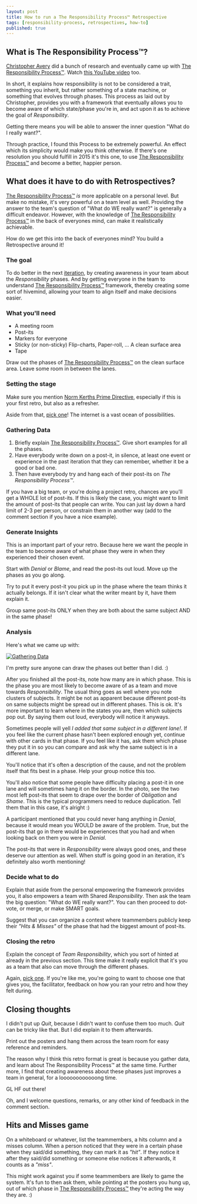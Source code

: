 ```yaml
---
layout: post
title: How to run a The Responsibility Process™ Retrospective
tags: [responsibility-process, retrospectives, how-to]
published: true
---
```


## What is The Responsibility Process™?

[Christopher Avery](http://twitter.com/ChristopherAver) did a bunch of research and eventually came up with [The Responsibility Process™](http://www.christopheravery.com/responsibility-process). Watch [this YouTube video](https://www.youtube.com/watch?v=-T3IZ2ISxag) too.

In short, it explains how responsibility is not to be considered a trait, something you inherit, but rather something of a state machine, or something that evolves through phases. This process as laid out by Christopher, provides you with a framework that eventually allows you to become aware of which state/phase you're in, and act upon it as to achieve the goal of *Responsibility*.

Getting there means you will be able to answer the inner question "What do I really want?".

Through practice, I found this Process to be extremely powerful. An effect which its simplicity would make you think otherwise.
If there's one resolution you should fulfill in 2015 it's this one, to use [The Responsibility Process™](http://www.christopheravery.com/responsibility-process) and become a better, happier person.

## What does it have to do with Retrospectives?

[The Responsibility Process™](http://www.christopheravery.com/responsibility-process) *is* more applicable on a personal level. But make no mistake, it's very powerful on a team level as well.
Providing the answer to the team's question of "What do WE really want?" is generally a difficult endeavor. However, with the knowledge of [The Responsibility Process™](http://www.christopheravery.com/responsibility-process) in the back of everyones mind, can make it realistically achievable.

How do we get this into the back of everyones mind? You build a Retrospective around it!

### The goal

To do better in the next [iteration](http://en.wikipedia.org/wiki/Iteration#Project_management), by creating awareness in your team about the *Responsibility* phases.
And by getting everyone in the team to understand [The Responsibility Process™](http://www.christopheravery.com/responsibility-process) framework, thereby creating some sort of hivemind, allowing your team to align itself and make decisions easier.

### What you'll need

* A meeting room
* Post-its
* Markers for everyone
* Sticky (or non-sticky) Flip-charts, Paper-roll, ... A clean surface area
* Tape

Draw out the phases of [The Responsibility Process™](http://www.christopheravery.com/responsibility-process) on the clean surface area.
Leave some room in between the lanes.

### Setting the stage

Make sure you mention [Norm Kerths Prime Directive](http://martinfowler.com/bliki/PrimingPrimeDirective.html), especially if this is your first retro, but also as a refresher.

Aside from that, [pick one](http://www.plans-for-retrospectives.com/?id=1-2-3-18-22-31-32-36-42-43-46-52-59-70-76-81-82-84-85-90)! The internet is a vast ocean of possibilities.

### Gathering Data

1. Briefly explain [The Responsibility Process™](http://www.christopheravery.com/responsibility-process). Give short examples for all the phases.
2. Have everybody write down on a post-it, in silence, at least one event or experience in the past iteration that they can remember, whether it be a good or bad one.
3. Then have everybody try and hang each of their post-its on *The Responsibility Process™*.

If you have a big team, or you're doing a project retro, chances are you'll get a WHOLE lot of post-its. If this is likely the case, you might want to limit the amount of post-its that people can write. You can just lay down a hard limit of 2-3 per person, or constrain them in another way (add to the comment section if you have a nice example).

### Generate Insights

This is an important part of your retro. Because here we want the people in the team to become aware of what phase they were in when they experienced their chosen event.

Start with *Denial* or *Blame*, and read the post-its out loud. Move up the phases as you go along.

Try to put it every post-it you pick up in the phase where the team thinks it actually belongs. If it isn't clear what the writer meant by it, have them explain it.

Group same post-its ONLY when they are both about the same subject AND in the same phase!

### Analysis

Here's what we came up with:

[![Gathering Data]({{site.url}}/public/assets/2015-01-22-how-to-run-a-responsibility-process-retrospective/resp-retro.jpg)]({{site.url}}/public/assets/2015-01-22-how-to-run-a-responsibility-process-retrospective/resp-retro.jpg)

I'm pretty sure anyone can draw the phases out better than I did. :)

After you finished all the post-its, note how many are in which phase. This is the phase you are most likely to become aware of as a team and move towards *Responsibility*. The usual thing goes as well where you note clusters of subjects. It might be not as apparent because different post-its on same subjects might be spread out in different phases. This is ok. It's more important to learn where in the states you are, then which subjects pop out. By saying them out loud, everybody will notice it anyways.

Sometimes people will yell *I added that same subject in a different lane!*. If you feel like the current phase hasn't been explored enough yet, continue with other cards in that phase. If you feel like it has, ask them which phase they put it in so you can compare and ask why the same subject is in a different lane.

You'll notice that it's often a description of the cause, and not the problem itself that fits best in a phase. Help your group notice this too.

You'll also notice that some people have difficulty placing a post-it in one lane and will sometimes hang it on the border. In the photo, see the two most left post-its that seem to drape over the border of *Obligation* and *Shame*. This is the typical programmers need to reduce duplication. Tell them that in this case, it's alright :)

A participant mentioned that you could never hang anything in *Denial*, because it would mean you WOULD be aware of the problem. True, but the post-its that go in there would be experiences that you had and when looking back on them you were in *Denial*.

The post-its that were in *Responsibility* were always good ones, and these deserve our attention as well. When stuff is going good in an iteration, it's definitely also worth mentioning!

### Decide what to do

Explain that aside from the personal empowering the framework provides you, it also empowers a team with Shared *Responsibility*. Then ask the team the big question: "What do WE really want?". You can then proceed to dot-vote, or merge, or make SMART goals.

Suggest that you can organize a contest where teammembers publicly keep their *"Hits & Misses"* of the phase that had the biggest amount of post-its.

### Closing the retro

Explain the concept of *Team Responsibility*, which you sort of hinted at already in the previous section. This time make it really explicit that it's you as a team that also can move through the different phases.

Again, [pick one](http://plans-for-retrospectives.com/?id=14-15-16-17-23-34-40-44-45-53-57-60-67-71-77-83-92).
If you're like me, you're going to want to choose one that gives you, the facilitator, feedback on how you ran your retro and how they felt during.

## Closing thoughts

I didn't put up *Quit*, because I didn't want to confuse them too much. *Quit* can be tricky like that. But I did explain it to them afterwards.

Print out the posters and hang them across the team room for easy reference and reminders.

The reason why I think this retro format is great is because you gather data, and learn about The Responsibility Process™ at the same time. Further more, I find that creating awareness about these phases just improves a team in general, for a loooooooooooong time.

GL HF out there!

Oh, and I welcome questions, remarks, or any other kind of feedback in the comment section.

## Hits and Misses game

On a whiteboard or whatever, list the teammembers, a hits column and a misses column. When a person noticed that they were in a certain phase when they said/did something, they can mark it as *"hit"*. If they notice it after they said/did something or someone else notices it afterwards, it counts as a *"miss"*.

This might work against you if some teammembers are likely to game the system. It's fun to then ask them, while pointing at the posters you hung up, out of which phase in [The Responsibility Process™](http://www.christopheravery.com/responsibility-process) they're acting the way they are. :)